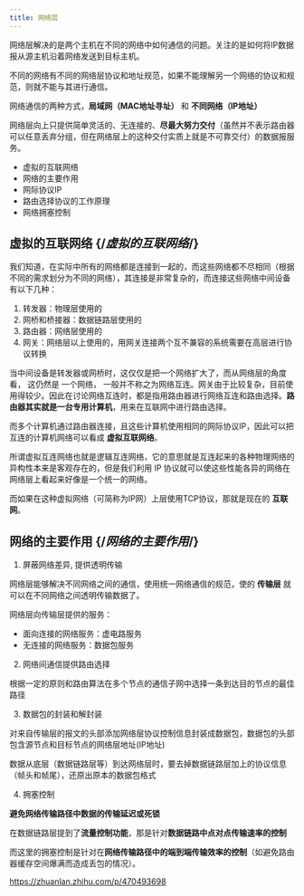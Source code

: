 ```yaml
---
title: 网络层
---
```


<Intro>

网络层解决的是两个主机在不同的网络中如何通信的问题。关注的是如何将IP数据报从源主机沿着网络发送到目标主机。

不同的网络有不同的网络层协议和地址规范，如果不能理解另一个网络的协议和规范，则就不能与其进行通信。

网络通信的两种方式，**局域网（MAC地址寻址）** 和 **不同网络（IP地址）**

</Intro>

网络层向上只提供简单灵活的、无连接的、**尽最大努力交付**（虽然并不表示路由器可以任意丢弃分组，但在网络层上的这种交付实质上就是不可靠交付）的数据报服务。

<YouWillLearn>

* 虚拟的互联网络
* 网络的主要作用
* 网际协议IP
* 路由选择协议的工作原理
* 网络拥塞控制

</YouWillLearn>


## 虚拟的互联网络 {/*虚拟的互联网络*/}

我们知道，在实际中所有的网络都是连接到一起的，而这些网络都不尽相同（根据不同的需求划分为不同的网络），其连接是非常复杂的，而连接这些网络中间设备有以下几种：

1. 转发器：物理层使用的
2. 网桥和桥接器：数据链路层使用的
3. 路由器：网络层使用的
4. 网关：网络层以上使用的，用网关连接两个互不兼容的系统需要在高层进行协议转换

当中间设备是转发器或网桥时，这仅仅是把一个网络扩大了，而从网络层的角度看， 这仍然是 一个网络， 一般并不称之为网络互连。网关由于比较复杂，目前使用得较少。因此在讨论网络互连时，都是指用路由器进行网络互连和路由选择。**路由器其实就是一台专用计算机**，用来在互联网中进行路由选择。

而多个计算机通过路由器连接，且这些计算机使用相同的网际协议IP，因此可以把互连的计算机网络可以看成 **虚拟互联网络**。

所谓虚拟互连网络也就是逻辑互连网络，它的意思就是互连起来的各种物理网络的异构性本来是客观存在的，但是我们利用 IP 协议就可以使这些性能各异的网络在网络层上看起来好像是一个统一的网络。

而如果在这种虚拟网络（可简称为IP网）上层使用TCP协议，那就是现在的 **互联网**。

## 网络的主要作用 {/*网络的主要作用*/}


1. 屏蔽网络差异, 提供透明传输

网络层能够解决不同网络之间的通信，使用统一网络通信的规范，使的 **传输层** 就可以在不同网络之间透明传输数据了。

网络层向传输层提供的服务：

- 面向连接的网络服务：虚电路服务
- 无连接的网络服务：数据包服务

2. 网络间通信提供路由选择

根据一定的原则和路由算法在多个节点的通信子网中选择一条到达目的节点的最佳路径

3. 数据包的封装和解封装

对来自传输层的报文的头部添加网络层协议控制信息封装成数据包，数据包的头部包含源节点和目标节点的网络层地址(IP地址)

数据从底层（数据链路层等）到达网络层时，要去掉数据链路层加上的协议信息（帧头和帧尾），还原出原本的数据包格式

4. 拥塞控制

**避免网络传输路径中数据的传输延迟或死锁**

在数据链路层提到了**流量控制功能**，那是针对**数据链路中点对点传输速率的控制**

而这里的拥塞控制是针对在**网络传输路径中的端到端传输效率的控制**（如避免路由器缓存空间爆满而造成丢包的情况）。



https://zhuanlan.zhihu.com/p/470493698

